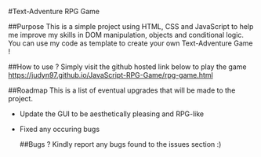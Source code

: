 #Text-Adventure RPG Game

##Purpose
This is a simple project using HTML, CSS and JavaScript to help me improve my skills in DOM manipulation, objects and conditional logic.
You can use my code as template to create your own Text-Adventure Game !

##How to use ?
Simply visit the github hosted link below to play the game
https://judyn97.github.io/JavaScript-RPG-Game/rpg-game.html

##Roadmap
This is a list of eventual upgrades that will be made to the project.

* Update the GUI to be aesthetically pleasing and RPG-like
* Fixed any occuring bugs

  ##Bugs ?
  Kindly report any bugs found to the issues section :)
